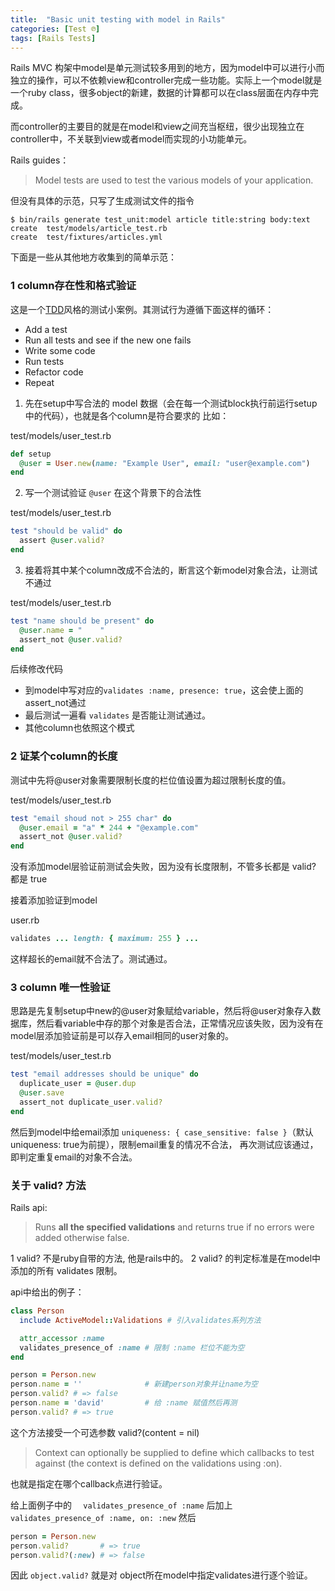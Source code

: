 ```yaml
---
title:  "Basic unit testing with model in Rails"
categories: [Test ℗]
tags: [Rails Tests]
---
```


Rails MVC 构架中model是单元测试较多用到的地方，因为model中可以进行小而独立的操作，可以不依赖view和controller完成一些功能。实际上一个model就是一个ruby class，很多object的新建，数据的计算都可以在class层面在内存中完成。

而controller的主要目的就是在model和view之间充当枢纽，很少出现独立在controller中，不关联到view或者model而实现的小功能单元。

Rails guides：

> Model tests are used to test the various models of your application.

但没有具体的示范，只写了生成测试文件的指令

```
$ bin/rails generate test_unit:model article title:string body:text
create  test/models/article_test.rb
create  test/fixtures/articles.yml
```

下面是一些从其他地方收集到的简单示范：

### 1 column存在性和格式验证

这是一个[TDD](https://en.wikipedia.org/wiki/Test-driven_development)风格的测试小案例。其测试行为遵循下面这样的循环：

- Add a test
- Run all tests and see if the new one fails
- Write some code
- Run tests
- Refactor code
- Repeat

1. 先在setup中写合法的 model 数据（会在每一个测试block执行前运行setup中的代码），也就是各个column是符合要求的
比如：

test/models/user_test.rb

```ruby
def setup
  @user = User.new(name: "Example User", email: "user@example.com")
end
```
2. 写一个测试验证 `@user` 在这个背景下的合法性

test/models/user_test.rb

```ruby
test "should be valid" do
  assert @user.valid?
end
```

3. 接着将其中某个column改成不合法的，断言这个新model对象合法，让测试不通过

test/models/user_test.rb

```ruby
test "name should be present" do
  @user.name = "    "
  assert_not @user.valid?
end
```

后续修改代码

- 到model中写对应的`validates :name, presence: true`，这会使上面的assert_not通过
- 最后测试一遍看 `validates` 是否能让测试通过。
- 其他column也依照这个模式

### 2 证某个column的长度

测试中先将@user对象需要限制长度的栏位值设置为超过限制长度的值。

test/models/user_test.rb

```ruby
test "email shoud not > 255 char" do
  @user.email = "a" * 244 + "@example.com"
  assert_not @user.valid?
end
```

没有添加model层验证前测试会失败，因为没有长度限制，不管多长都是 valid? 都是 true

接着添加验证到model

user.rb

```ruby
validates ... length: { maximum: 255 } ...
```

这样超长的email就不合法了。测试通过。

### 3 column 唯一性验证

思路是先复制setup中new的@user对象赋给variable，然后将@user对象存入数据库，然后看variable中存的那个对象是否合法，正常情况应该失败，因为没有在model层添加验证前是可以存入email相同的user对象的。

test/models/user_test.rb

```ruby
test "email addresses should be unique" do
  duplicate_user = @user.dup
  @user.save
  assert_not duplicate_user.valid?
end
```

然后到model中给email添加 `uniqueness: { case_sensitive: false }`（默认uniqueness: true为前提），限制email重复的情况不合法， 再次测试应该通过，即判定重复email的对象不合法。

### 关于 valid? 方法

Rails api:

> Runs **all the specified validations** and returns true if no errors were added otherwise false.

1 valid? 不是ruby自带的方法, 他是rails中的。
2 valid? 的判定标准是在model中添加的所有 validates 限制。

api中给出的例子：

```ruby
class Person
  include ActiveModel::Validations # 引入validates系列方法

  attr_accessor :name
  validates_presence_of :name # 限制 :name 栏位不能为空
end

person = Person.new
person.name = ''              # 新建person对象并让name为空
person.valid? # => false
person.name = 'david'         # 给 :name 赋值然后再测
person.valid? # => true
```

这个方法接受一个可选参数 valid?(content = nil)

> Context can optionally be supplied to define which callbacks to test against (the context is defined on the validations using :on).

也就是指定在哪个callback点进行验证。

给上面例子中的 `  validates_presence_of :name` 后加上 `  validates_presence_of :name, on: :new`
然后

```ruby
person = Person.new
person.valid?       # => true
person.valid?(:new) # => false
```


因此 `object.valid?` 就是对 object所在model中指定validates进行逐个验证。
